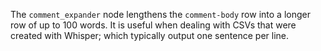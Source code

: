 The `comment_expander` node lengthens the `comment-body` row into a longer row of up to 100 words. It is useful when dealing with CSVs that were created with Whisper; which typically output one sentence per line.